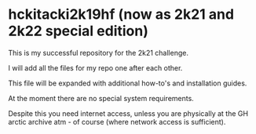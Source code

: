 # hckitacki2k19hf (now as 2k21 and 2k22 special edition)

This is my successful repository for the 2k21 challenge.

I will add all the files for my repo one after each other.

This file will be expanded with additional how-to's and installation guides.

At the moment there are no special system requirements.

Despite this you need internet access, unless you are physically at the GH arctic archive atm - of course (where network access is sufficient).

